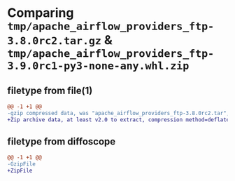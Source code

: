 # Comparing `tmp/apache_airflow_providers_ftp-3.8.0rc2.tar.gz` & `tmp/apache_airflow_providers_ftp-3.9.0rc1-py3-none-any.whl.zip`

## filetype from file(1)

```diff
@@ -1 +1 @@
-gzip compressed data, was "apache_airflow_providers_ftp-3.8.0rc2.tar", last modified: Tue Apr  9 12:29:54 2024, max compression
+Zip archive data, at least v2.0 to extract, compression method=deflate
```

## filetype from diffoscope

```diff
@@ -1 +1 @@
-GzipFile
+ZipFile
```


